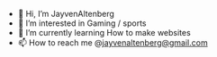 - 👋 Hi, I’m JayvenAltenberg
- 👀 I’m interested in Gaming / sports
- 🌱 I’m currently learning How to make websites
- 📫 How to reach me @jayvenaltenberg@gmail.com

<!---
JayvenAltenberg/JayvenAltenberg is a ✨ special ✨ repository because its `README.md` (this file) appears on your GitHub profile.
You can click the Preview link to take a look at your changes.
--->

